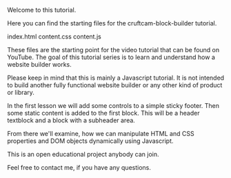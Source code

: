 Welcome to this tutorial.

Here you can find the starting files for the cruftcam-block-builder tutorial.

index.html
content.css
content.js

These files are the starting point for the video tutorial that can be found on YouTube.
The goal of this tutorial series is to learn and understand how a website builder works.

Please keep in mind that this is mainly a Javascript tutorial. It is not intended to
build another fully functional website builder or any other kind of product or library.

In the first lesson we will add some controls to a simple sticky footer. 
Then some static content is added to the first block. This will be a header textblock
and a block with a subheader area.

From there we'll examine, how we can manipulate HTML and CSS properties and DOM objects
dynamically using Javascript.

This is an open educational project anybody can join. 

Feel free to contact me, if you have any questions.

